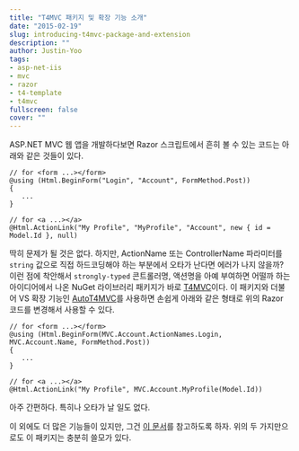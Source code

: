 ```yaml
---
title: "T4MVC 패키지 및 확장 기능 소개"
date: "2015-02-19"
slug: introducing-t4mvc-package-and-extension
description: ""
author: Justin-Yoo
tags:
- asp-net-iis
- mvc
- razor
- t4-template
- t4mvc
fullscreen: false
cover: ""
---
```


ASP.NET MVC 웹 앱을 개발하다보면 Razor 스크립트에서 흔히 볼 수 있는 코드는 아래와 같은 것들이 있다.

```razor
// for <form ...></form>
@using (Html.BeginForm("Login", "Account", FormMethod.Post))
{
   ...
}

// for <a ...></a>
@Html.ActionLink("My Profile", "MyProfile", "Account", new { id = Model.Id }, null)
```

딱히 문제가 될 것은 없다. 하지만, ActionName 또는 ControllerName 파라미터를 `string` 값으로 직접 하드코딩해야 하는 부분에서 오타가 난다면 에러가 나지 않을까? 이런 점에 착안해서 `strongly-typed` 콘트롤러명, 액션명을 아예 부여하면 어떨까 하는 아이디어에서 나온 NuGet 라이브러리 패키지가 바로 [T4MVC](http://www.nuget.org/packages/T4MVC/)이다. 이 패키지와 더불어 VS 확장 기능인 [AutoT4MVC](https://visualstudiogallery.msdn.microsoft.com/8d820b76-9fc4-429f-a95f-e68ed7d3111a)를 사용하면 손쉽게 아래와 같은 형태로 위의 Razor 코드를 변경해서 사용할 수 있다.

```razor
// for <form ...></form>
@using (Html.BeginForm(MVC.Account.ActionNames.Login, MVC.Account.Name, FormMethod.Post))
{
   ...
}

// for <a ...></a>
@Html.ActionLink("My Profile", MVC.Account.MyProfile(Model.Id))
```

아주 간편하다. 특히나 오타가 날 일도 없다.

이 외에도 더 많은 기능들이 있지만, 그건 [이 문서](https://github.com/T4MVC/T4MVC/wiki/Documentation)를 참고하도록 하자. 위의 두 가지만으로도 이 패키지는 충분히 쓸모가 있다.
